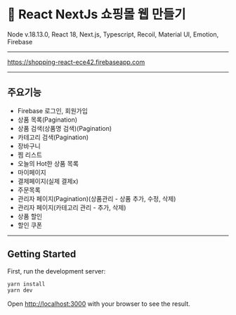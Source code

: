 # 🍎 React NextJs 쇼핑몰 웹 만들기
Node v.18.13.0, React 18, Next.js, Typescript, Recoil, Material UI, Emotion, Firebase

----
https://shopping-react-ece42.firebaseapp.com

----
## 주요기능
- Firebase 로그인, 회원가입
- 상품 목록(Pagination)
- 상품 검색(상품명 검색)(Pagination)
- 카테고리 검색(Pagination)
- 장바구니
- 찜 리스트
- 오늘의 Hot한 상품 목록
- 마이페이지
- 결제페이지(실제 결제x)
- 주문목록
- 관리자 페이지(Pagination)(상품관리 - 상품 추가, 수정, 삭제)
- 관리자 페이지(카테고리 관리 - 추가, 삭제)
- 상품 할인
- 할인 쿠폰

----
## Getting Started

First, run the development server:

```bash
yarn install
yarn dev
```

Open [http://localhost:3000](http://localhost:3000) with your browser to see the result.
